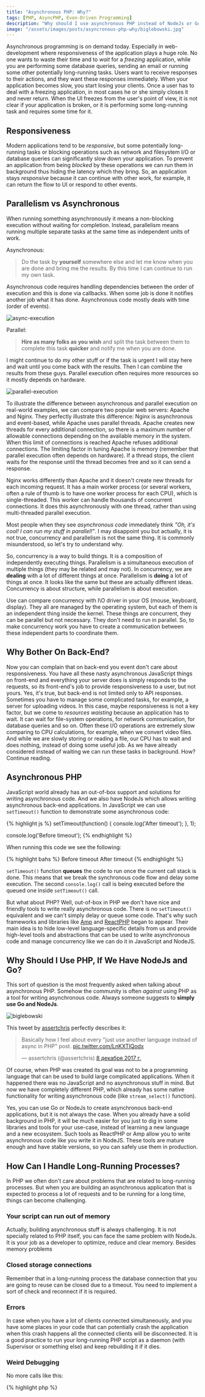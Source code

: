 ```yaml
---
title: "Asynchronous PHP: Why?"
tags: [PHP, AsyncPHP, Even-Driven Programming]
description: "Why should I use asynchronous PHP instead of NodeJs or Go"
image: "/assets/images/posts/asyncronous-php-why/biglebowski.jpg"
---
```


Asynchronous programming is on demand today. Especially in web-development where responsiveness of the application plays a huge role. No one wants to waste their time and to *wait* for a *freezing* application, while you are performing some database queries, sending an email or running some other potentially long-running tasks. Users want to receive responses to their actions, and they want these responses immediately. When your application becomes slow, you start losing your clients. Once a user has to deal with a freezing application, in most cases he or she simply closes it and never return. When the UI freezes from the user's point of view, it is not clear if your application is broken, or it is performing some long-running task and requires some time for it. 

## Responsiveness
Modern applications tend to be *responsive*, but some potentially long-running tasks or blocking operations such as network and filesystem I/O or database queries can significantly slow down your application. To prevent an application from being *blocked* by these operations we can run them  in background thus hiding the latency which they bring. So, an application stays *responsive* because it can continue with other work, for example, it can return the flow to UI or respond to other events.

## Parallelism vs Asynchronous

When running something asynchronously it means a non-blocking execution without waiting for completion. Instead, parallelism means running multiple separate tasks at the same time as independent units of work.

Asynchronous:
>Do the task by **yourself** somewhere else and let me know when you are done and bring me the results. By this time I can continue to run my own task. 

Asynchronous code requires handling dependencies between the order of execution and this is done via callbacks. When some job is done it notifies another job what it has done. Asynchronous code mostly deals with time (order of events).


<p class="text-center image">
    <img src="/assets/images/posts/asyncronous-php-why/async-execution.png" alt="async-execution" class="">
</p>

Parallel:
>**Hire as many folks as you wish** and split the task between them to complete this task **quicker** and notify me when you are done. 

I might continue to do my other stuff or if the task is urgent I will stay here and wait until you come back with the results. Then I can combine the results from these guys. Parallel execution often requires more resources so it mostly depends on hardware.

<p class="text-center image">
    <img src="/assets/images/posts/asyncronous-php-why/parallel-execution.jpg" alt="parallel-execution" class="">
</p>

To illustrate the difference between asynchronous and parallel execution on real-world examples, we can compare two popular web servers: Apache and Nginx. They perfectly illustrate this difference: Nginx is asynchronous and event-based, while Apache uses parallel threads. Apache creates new threads for every additional connection, so there is a maximum number of allowable connections depending on the available memory in the system. When this limit of connections is reached Apache refuses additional connections. The limiting factor in tuning Apache is memory (remember that parallel execution often depends on hardware). If a thread stops, the client waits for the response until the thread becomes free and so it can send a response.

Nginx works differently than Apache and it doesn't create new threads for each incoming request. It has a main worker process (or several workers, often a rule of thumb is to have one worker process for each CPU), which is single-threaded. This worker can handle thousands of concurrent connections. It does this asynchronously with one thread, rather than using multi-threaded parallel execution.

Most people when they see *asynchronous code* immediately think *"Oh, it's cool! I can run my stuff in parallel!"*. I may disappoint you but actually, it is not true, concurrency and parallelism is not the same thing. It is commonly misunderstood, so let's try to understand why.

So, concurrency is a way to build things. It is a composition of independently executing things. Parallelism is a simultaneous execution of multiple things (they may be related and may not). In concurrency, we are **dealing** with a lot of different things at once. Parallelism is **doing** a lot of things at once. It looks like the same but these are actually different ideas. Concurrency is about structure, while parallelism is about execution. 

Use can compare concurrency with I\O driver in your OS (mouse, keyboard, display). They all are managed by the operating system, but each of them is an independent thing inside the kernel. These things are concurrent, they can be parallel but not necessary. They don't need to run in parallel. So, to make concurrency work you have to create a communication between these independent parts to coordinate them.

## Why Bother On Back-End?

Now you can complain that on back-end you event don't care about responsiveness. You have all these nasty asynchronous JavaScript things on front-end and everything your server does is simply responds to the requests, so its front-end's job to provide responsiveness to a user, but not yours. Yes, it's true, but back-end is not limited only to API responses. Sometimes you have to manage some complicated tasks, for example, a server for uploading videos. In this case, maybe responsiveness is not a key factor, but we come to *resources waisting* because an application has to wait. It can wait for file-system operations, for network communication, for database queries and so on. Often these I/O operations are extremely slow comparing to CPU calculations, for example, when we convert video files. And while we are slowly storing or reading a file, our CPU has to wait and does nothing, instead of doing some useful job. As we have already considered instead of waiting we can run these tasks in background. How? Continue reading.

## Asynchronous PHP

JavaScript world already has an out-of-box support and solutions for writing asynchronous code. And we also have NodeJs which allows writing asynchronous back-end applications. In JavaScript we can use `setTimeout()` function to demonstrate some asynchronous code:

{% highlight js %}
    setTimeout(function() {
console.log('After timeout');
}, 1);

console.log('Before timeout');
{% endhighlight %}

When running this code we see the following:

{% highlight bahs %}
Before timeout
After timeout
{% endhighlight %}

`setTimeout()` function **queues** the code to run once the current call stack is done. This means that we break the synchronous code flow and delay some execution. The second `console.log()` call is being executed before the queued one inside `setTimeout()` call. 

But what about PHP? Well, out-of-box in PHP we don't have nice and friendly tools to write really asynchronous code. There is no `setTimeout()` equivalent and we can't simply delay or queue some code. That's why such frameworks and libraries like [Amp](http://amphp.org/) and [ReactPHP](http://reactphp.org/) began to appear. Their main idea is to hide low-level language-specific details from us and provide high-level tools and abstractions that can be used to write asynchronous code and manage concurrency like we can do it in JavaScript and NodeJS.

## Why Should I Use PHP, If We Have NodeJs and Go?

This sort of question is the most frequently asked when talking about asynchronous PHP. Somehow the community is often *against* using PHP as a tool for writing asynchronous code. Always someone suggests to **simply use Go and NodeJs**.

<p class="text-center image">
    <img src="/assets/images/posts/asyncronous-php-why/biglebowski.jpg" alt="biglebowski" class="">
</p>

This tweet by [assertchris](https://twitter.com/assertchris) perfectly describes it:

<p class="text-center">
    <blockquote class="twitter-tweet" data-lang="ru"><p lang="en" dir="ltr">Basically how I feel about every &quot;just use another language instead of async in PHP&quot; post. <a href="https://t.co/LnKXTIQodx">pic.twitter.com/LnKXTIQodx</a></p>&mdash; assertchris (@assertchris) <a href="https://twitter.com/assertchris/status/939070486255980545?ref_src=twsrc%5Etfw">8 декабря 2017 г.</a></blockquote> <script async src="https://platform.twitter.com/widgets.js" charset="utf-8"></script> 
</p>

Of course, when PHP was created its goal was not to be a programming language that can be used to build large complicated applications. When it happened there was no JavaScript and no asynchronous stuff in mind. But now we have completely different PHP, which already has some native functionality for writing asynchronous code (like `stream_select()` function).

Yes, you can use Go or NodeJs to create asynchronous back-end applications, but it is not always the case. When you already have a solid background in PHP, it will be much easier for you just to dig in some libraries and tools for your use-case, instead of learning a new language and a new ecosystem. Such tools as ReactPHP or Amp allow you to write asynchronous code like you write it in NodeJS. These tools are mature enough and have stable versions, so you can safely use them in production.

## How Can I Handle Long-Running Processes?
In PHP we often don't care about problems that are related to long-running processes. But when you are building an asynchronous application that is expected to process a lot of requests and to be running for a long time, things can become challenging. 

### Your script can run out of memory
Actually, building asynchronous stuff is always challenging. It is not specially related to PHP itself, you can face the same problem with NodeJs. It is your job as a developer to optimize, reduce and clear memory. Besides memory problems

### Closed storage connections
Remember that in a long-running process the database connection that you are going to reuse can be closed due to a timeout. You need to implement a sort of check and reconnect if it is required.

### Errors
In case when you have a lot of clients connected simultaneously, and you have some places in your code that can potentially crash the application when this crash happens all the connected clients will be disconnected. It is a good practice to run your long-running PHP script as a daemon (with Supervisor or something else) and keep rebuilding it if it dies. 

### Weird Debugging
No more calls like this:

{% highlight php %}
<?php
// ...

if($debug) {
    var_dump("I'm here");
    die();
}
{% endhighlight %}

Yes, I know everybody has done this. And now imagine that you have an asynchronous HTTP server. You receive incoming requests and decided to debug one of your connections. When you add code like this it will immediately kill the whole server. Like unhandled errors calls like `die()` or `exit()` kill your application with all its connected clients.

As a rule of thumb, you should be efficient with memory, handle your storage connections carefully and make sure that you have a plan if your application dies. 

## Conclusion
Don't be afraid to learn new language paradigm. PHP is much more than  *run the script, execute some code and die*. You will be amazed to use your familiar PHP language in a completely new way, in the way you have never used it! Asynchronous code and event-driven programming will expand the way you think about PHP and how this language can be used. There is no need to learn a new language to write asynchronous applications, just because someone blames PHP that *it is not a right tool for it*. 
